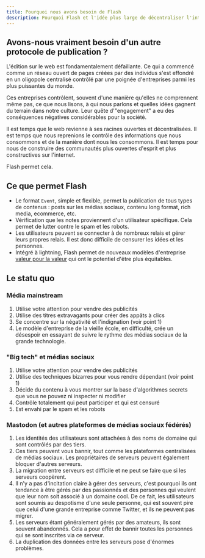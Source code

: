 ```yaml
---
title: Pourquoi nous avons besoin de Flash
description: Pourquoi Flash et l'idée plus large de décentraliser l'internet sont des concepts importants.
---
```


## Avons-nous vraiment besoin d'un autre protocole de publication ?

L'édition sur le web est fondamentalement défaillante. Ce qui a commencé comme un réseau ouvert de pages créées par des individus s'est effondré en un oligopole centralisé contrôlé par une poignée d'entreprises parmi les plus puissantes du monde.

Ces entreprises contrôlent, souvent d'une manière qu'elles ne comprennent même pas, ce que nous lisons, à qui nous parlons et quelles idées gagnent du terrain dans notre culture. Leur quête d'"engagement" a eu des conséquences négatives considérables pour la société.

Il est temps que le web revienne à ses racines ouvertes et décentralisées. Il est temps que nous reprenions le contrôle des informations que nous consommons et de la manière dont nous les consommons. Il est temps pour nous de construire des communautés plus ouvertes d'esprit et plus constructives sur l'internet.

Flash permet cela.

## Ce que permet Flash

- Le format `Event`, simple et flexible, permet la publication de tous types de contenus : posts sur les médias sociaux, contenu long format, rich media, ecommerce, etc.
- Vérification que les notes proviennent d'un utilisateur spécifique. Cela permet de lutter contre le spam et les robots.
- Les utilisateurs peuvent se connecter à de nombreux relais et gérer leurs propres relais. Il est donc difficile de censurer les idées et les personnes.
- Intégré à lightning, Flash permet de nouveaux modèles d'entreprise [valeur pour la valeur](https://value4value.info/) qui ont le potentiel d'être plus équitables.

## Le statu quo

### Média mainstream

1. Utilise votre attention pour vendre des publicités
1. Utilise des titres extravagants pour créer des appâts à clics
1. Se concentre sur la négativité et l'indignation (voir point 1)
1. Le modèle d'entreprise de la vieille école, en difficulté, crée un désespoir en essayant de suivre le rythme des médias sociaux de la grande technologie.

### "Big tech" et médias sociaux

1. Utilise votre attention pour vendre des publicités
1. Utilise des techniques bizarres pour vous rendre dépendant (voir point 1)
1. Décide du contenu à vous montrer sur la base d'algorithmes secrets que vous ne pouvez ni inspecter ni modifier
1. Contrôle totalement qui peut participer et qui est censuré
1. Est envahi par le spam et les robots

###  Mastodon (et autres plateformes de médias sociaux fédérés)

1. Les identités des utilisateurs sont attachées à des noms de domaine qui sont contrôlés par des tiers.
1. Ces tiers peuvent vous bannir, tout comme les plateformes centralisées de médias sociaux. Les propriétaires de serveurs peuvent également bloquer d'autres serveurs.
1. La migration entre serveurs est difficile et ne peut se faire que si les serveurs coopèrent.
1. Il n'y a pas d'incitation claire à gérer des serveurs, c'est pourquoi ils ont tendance à être gérés par des passionnés et des personnes qui veulent que leur nom soit associé à un domaine cool. De ce fait, les utilisateurs sont soumis au despotisme d'une seule personne, qui est souvent pire que celui d'une grande entreprise comme Twitter, et ils ne peuvent pas migrer.
1. Les serveurs étant généralement gérés par des amateurs, ils sont souvent abandonnés. Cela a pour effet de bannir toutes les personnes qui se sont inscrites via ce serveur.
1. La duplication des données entre les serveurs pose d'énormes problèmes.
